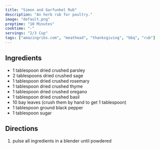```yaml
---
title: "Simon and Garfunkel Rub"
description: "An herb rub for poultry."
image: "default.png"
preptime: "10 Minutes"
cooktime: "-"
servings: "2/3 Cup"
tags: ["amazingribs.com", "meathead", "thanksgiving", "bbq", "rub"]
---
```


## Ingredients
- 1 tablespoon dried crushed parsley
- 2 tablespoons dried crushed sage
- 1 tablespoon dried crushed rosemary
- 1 tablespoon dried crushed thyme
- 1 tablespoon dried crushed oregano
- 1 tablespoon dried crushed basil
- 10 bay leaves (crush them by hand to get 1 tablespoon)
- 1 tablespoon ground black pepper
- 1 tablespoon sugar

## Directions
1. pulse all ingredients in a blender until powdered
